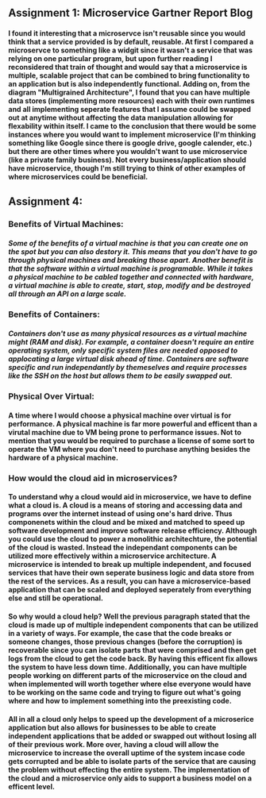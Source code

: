 ## Assignment 1: Microservice Gartner Report Blog
#### I found it interesting that a microservce isn't reusable since you would think that a service provided is by default, reusable. At first I compared a microservce to something like a widgit since it wasn't a service that was relying on one particular program, but upon further reading I reconsidered that train of thought and would say that a microservice is multiple, scalable project that can be combined to bring functionality to an application but is also independently functional. Adding on, from the diagram "Multigrained Architecture", I found that you can have multiple data stores (implementing more resources) each with their own runtimes and all implementing seperate features that I assume could be swapped out at anytime without affecting the data manipulation allowing for flexability within itself. I came to the conclusion that there would be some instances where you would want to implement microservice (I'm thinking something like Google since there is google drive, google calender, etc.) but there are other times where you wouldn't want to use microservice (like a private family business). Not every business/application should have microservice, though I'm still trying to think of other examples of where microservices could be beneficial.

## Assignment 4:
### Benefits of Virtual Machines:
##### Some of the benefits of a virtual machine is that you can create one on the spot but you can also destory it. This means that you don't have to go through physical machines and breaking those apart. Another benefit is that the software within a virtual machine is programable. While it takes a physical machine to be cabled together and connected with hardware, a virtual machine is able to create, start, stop, modify and be destroyed all through an API on a large scale.
### Benefits of Containers:
##### Containers don't use as many physical resources as a virtual machine might (RAM and disk). For example, a container doesn't require an entire operating system, only specific system files are needed opposed to applocating a large virtual disk ahead of time. Containers are software specific and run independantly by themeselves and require processes like the SSH on the host but allows them to be easily swapped out.
### Physical Over Virtual:
#### A time where I would choose a physical machine over virtual is for performance. A physical machine is far more powerful and efficent than a virutal machine due to VM being prone to performance issues. Not to mention that you would be required to purchase a license of some sort to operate the VM where you don't need to purchase anything besides the hardware of a physical machine.

### How would the cloud aid in microservices?
#### To understand why a cloud would aid in microservice, we have to define what a cloud is. A cloud is a means of storing and accessing data and programs over the internet instead of using one's hard drive. Thus componenets within the cloud and be mixed and matched to speed up software development and improve software release efficiency. Although you could use the cloud to power a monolithic architechture, the potential of the cloud is wasted. Instead the independant components can be utilized more effectively within a microservice architecture. A microservice is intended to break up multiple independent, and focused services that have their own seperate business logic and data store from the rest of the services. As a result, you can have a microservice-based  application that can be scaled and deployed seperately from everything else and still be operational. 
#### So why would a cloud help? Well the previous paragraph stated that the cloud is made up of multiple independent components that can be utilized in a variety of ways. For example, the case that the code breaks or someone changes, those previous changes (before the corruption) is recoverable since you can isolate parts that were comprised and then get logs from the cloud to get the code back. By having this efficent fix allows the system to have less down time. Additionally, you can have multiple people working on different parts of the microservice on the cloud and when implemented will worth together where else everyone would have to be working on the same code and trying to figure out what's going where and how to implement something into the preexisting code.
#### All in all a cloud only helps to speed up the development of a microserice application but also allows for businesses to be able to create independent applications that be added or swapped out without losing all of their previous work. More over, having a cloud will allow the microservice to increase the overall uptime of the system incase code gets corrupted and be able to isolate parts of the service that are causing the problem without effecting the entire system. The implementation of the cloud and a microservice only aids to support a business model on a efficent level.
